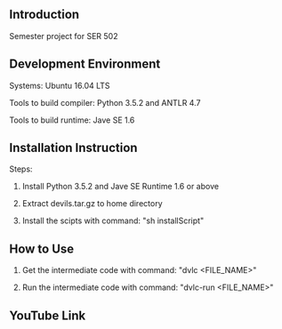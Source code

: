 ## Introduction
Semester project for SER 502

## Development Environment
Systems: Ubuntu 16.04 LTS

Tools to build compiler: Python 3.5.2 and ANTLR 4.7

Tools to build runtime: Jave SE 1.6

## Installation Instruction
Steps:

1. Install Python 3.5.2 and Jave SE Runtime 1.6 or above

2. Extract devils.tar.gz to home directory

3. Install the scipts with command: "sh installScript"

## How to Use
1. Get the intermediate code with command: "dvlc <FILE_NAME>"

2. Run the intermediate code with command: "dvlc-run <FILE_NAME>"

## YouTube Link
